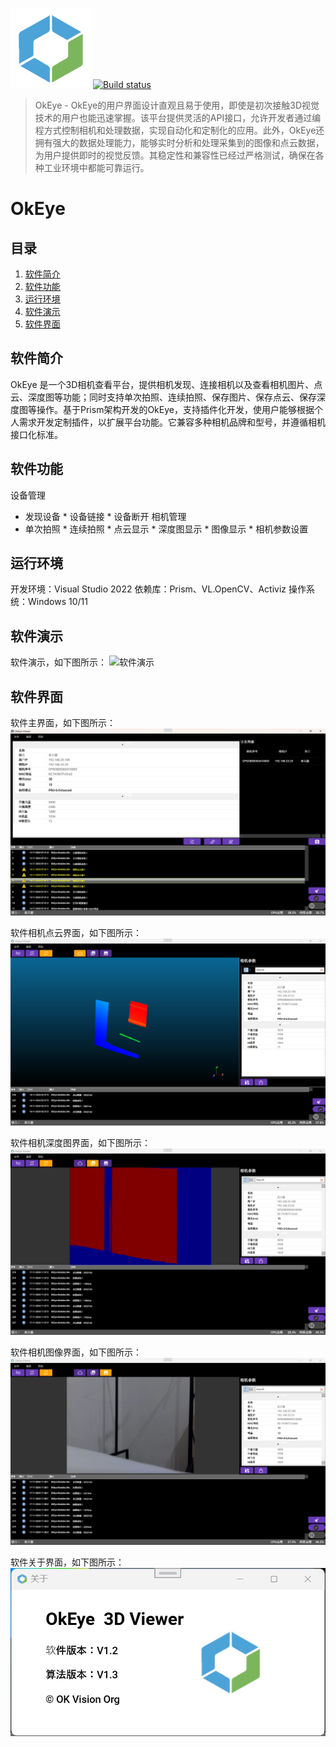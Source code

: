 ![LOGO](OkEye/Doc/logo128.png ) [![Build status](https://ci.appveyor.com/api/projects/status/j00uyvqnm54rdlkb?svg=true)](https://ci.appveyor.com/project/khellang/scrutor)
> OkEye - OkEye的用户界面设计直观且易于使用，即使是初次接触3D视觉技术的用户也能迅速掌握。该平台提供灵活的API接口，允许开发者通过编程方式控制相机和处理数据，实现自动化和定制化的应用。此外，OkEye还拥有强大的数据处理能力，能够实时分析和处理采集到的图像和点云数据，为用户提供即时的视觉反馈。其稳定性和兼容性已经过严格测试，确保在各种工业环境中都能可靠运行。

# OkEye

## 目录

1. [软件简介](#section_1)
2. [软件功能](#section_2)
3. [运行环境](#section_3)
4. [软件演示](#section_4)
5. [软件界面](#section_5)

<a name="section_1"></a>
## 软件简介
OkEye 是一个3D相机查看平台，提供相机发现、连接相机以及查看相机图片、点云、深度图等功能；同时支持单次拍照、连续拍照、保存图片、保存点云、保存深度图等操作。基于Prism架构开发的OkEye，支持插件化开发，使用户能够根据个人需求开发定制插件，以扩展平台功能。它兼容多种相机品牌和型号，并遵循相机接口化标准。


<a name="section_2"></a>
## 软件功能

设备管理
* 发现设备 * 设备链接 * 设备断开
相机管理
* 单次拍照 * 连续拍照 * 点云显示 * 深度图显示 * 图像显示 * 相机参数设置

<a name="section_3"></a>
## 运行环境
开发环境：Visual Studio 2022
依赖库：Prism、VL.OpenCV、Activiz
操作系统：Windows 10/11

<a name="section_4"></a>
## 软件演示
软件演示，如下图所示：
![软件演示](OkEye/Doc/Demo.gif "软件演示，软件显示界面")

<a name="section_5"></a>
## 软件界面
软件主界面，如下图所示：
![软件主界面](OkEye/Doc/MainPage.png "软件主界面，设备连接界面")

软件相机点云界面，如下图所示：
![软件相机点云界面](OkEye/Doc/CameraCloudPage.png "软件相机点云看界面")

软件相机深度图界面，如下图所示：
![软件相机深度图界面](OkEye/Doc/CameraDepthPage.png "软件相机深度图界面")

软件相机图像界面，如下图所示：
![软件相机图像界面](OkEye/Doc/CameraImagePage.png "软件相机图像看界面")

软件关于界面，如下图所示：
![软件关于](OkEye/Doc/AboutDialog.png "软件相机图像看界面")


